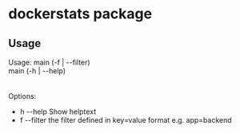 # dockerstats package

## Usage
Usage: main (-f | --filter) <filter><br/>
       main (-h | --help)<br/>
<br/>
<br/>
Options:<br/>
 - h --help   Show helptext<br/>
 - f --filter the filter defined in key=value format e.g. app=backend<br/>
